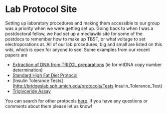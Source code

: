 # Lab Protocol Site

Setting up laboratory procedures and making them accessible to our group was a priority when we were getting set up.  Going back to when I was a postdoctoral fellow, we had set up a mediawiki site for some of the postdocs to remember how to make up TBST, or what voltage to set electroporations at.  All of our lab procedures, big and small are listed on this wiki, which is open for anyone to see.  Some examples from our recent papers are

* [Extraction of DNA from TRIZOL preparations](http://bridgeslab.sph.umich.edu/protocols/Extraction_of_DNA_from_TRIZOL_preparations) (ie for mtDNA copy number determination) 
* [Standard High Fat Diet Protocol](http://bridgeslab.sph.umich.edu/protocols/High_Fat_Diet_Treatment)
* [Insulin Tolerance Tests](http://bridgeslab.sph.umich.edu/protocols/Tests Insulin_Tolerance_Test)
* [Triglyceride Assay](http://bridgeslab.sph.umich.edu/protocols/Triglyceride_Assay_from_Cells_and_Tissues)

You can search for other protocols [here](http://bridgeslab.sph.umich.edu/protocols/Extraction_of_DNA_from_TRIZOL_preparations#p-search).  If you have any questions or comments about them please let us know!